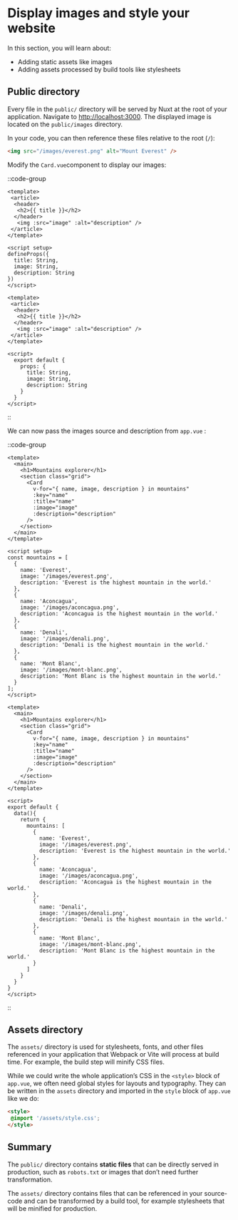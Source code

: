 # Display images and style your website

In this section, you will learn about:

- Adding static assets like images
- Adding assets processed by build tools like stylesheets

## Public directory

Every file in the `public/` directory will be served by Nuxt at the root of your application. Navigate to [http://localhost:3000](http://localhost:3000/images/everest.png). The displayed image is located on the `public/images` directory.

In your code, you can then reference these files relative to the root (`/`):

```html
<img src="/images/everest.png" alt="Mount Everest" />
```

Modify the `Card.vue`component to display our images:

::code-group

```vue [Composition API]
<template>
 <article>
  <header>
   <h2>{{ title }}</h2>
  </header>
   <img :src="image" :alt="description" />
 </article>
</template>

<script setup>
defineProps({
  title: String,
  image: String,
  description: String
})
</script>
```

```vue [Options API]
<template>
 <article>
  <header>
   <h2>{{ title }}</h2>
  </header>
   <img :src="image" :alt="description" />
 </article>
</template>

<script>
  export default {
    props: {
      title: String,
      image: String,
      description: String
    }
  }
</script>
```

::

We can now pass the images source and description from `app.vue` :

::code-group

```vue [Composition API]
<template>
  <main>
    <h1>Mountains explorer</h1>
    <section class="grid">
      <Card
        v-for="{ name, image, description } in mountains"
        :key="name"
        :title="name"
        :image="image"
        :description="description"
      />
    </section>
  </main>
</template>

<script setup>
const mountains = [
  {
    name: 'Everest',
    image: '/images/everest.png',
    description: 'Everest is the highest mountain in the world.'
  },
  {
    name: 'Aconcagua',
    image: '/images/aconcagua.png',
    description: 'Aconcagua is the highest mountain in the world.'
  },
  {
    name: 'Denali',
    image: '/images/denali.png',
    description: 'Denali is the highest mountain in the world.'
  },
  {
    name: 'Mont Blanc',
    image: '/images/mont-blanc.png',
    description: 'Mont Blanc is the highest mountain in the world.'
  }
];
</script>
```

```vue [Options API]
<template>
  <main>
    <h1>Mountains explorer</h1>
    <section class="grid">
      <Card
        v-for="{ name, image, description } in mountains"
        :key="name"
        :title="name"
        :image="image"
        :description="description"
      />
    </section>
  </main>
</template>

<script>
export default {
  data(){
    return {
      mountains: [
        {
          name: 'Everest',
          image: '/images/everest.png',
          description: 'Everest is the highest mountain in the world.'
        },
        {
          name: 'Aconcagua',
          image: '/images/aconcagua.png',
          description: 'Aconcagua is the highest mountain in the world.'
        },
        {
          name: 'Denali',
          image: '/images/denali.png',
          description: 'Denali is the highest mountain in the world.'
        },
        {
          name: 'Mont Blanc',
          image: '/images/mont-blanc.png',
          description: 'Mont Blanc is the highest mountain in the world.'
        }
      ]
    }
  }
}
</script>
```

::

## Assets directory

The `assets/` directory is used for stylesheets, fonts, and other files referenced in your application that Webpack or Vite will process at build time. For example, the build step will minify CSS files.

While we could write the whole application’s CSS in the `<style>` block of `app.vue`, we often need global styles for layouts and typography. They can be written in the `assets` directory and imported in the `style` block of `app.vue` like we do:

```html
<style>
 @import '/assets/style.css';
</style>
```

## Summary

The `public/` directory contains **static files** that can be directly served in production, such as `robots.txt` or images that don’t need further transformation.

The `assets/` directory contains files that can be referenced in your source-code and can be transformed by a build tool, for example stylesheets that will be minified for production.
